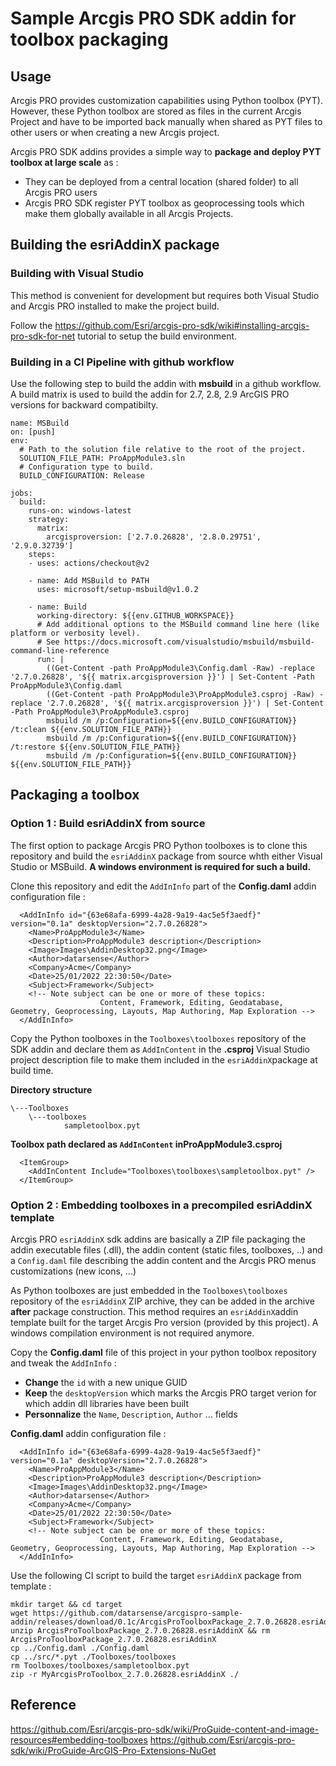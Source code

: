 # Sample Arcgis PRO SDK addin for toolbox packaging

## Usage
Arcgis PRO provides customization capabilities using Python toolbox (PYT). However, these Python toolbox are stored as files in the current Arcgis Project and have to be imported back manually when shared as PYT files to other users or when creating a new Arcgis project.

Arcgis PRO SDK addins provides a simple way to **package and deploy PYT toolbox at large scale** as :
  - They can be deployed from a central location (shared folder) to all Arcgis PRO users
  - Arcgis PRO SDK register PYT toolbox as geoprocessing tools which make them globally available in all Arcgis Projects.

## Building the esriAddinX package
### Building with Visual Studio
This method is convenient for development but requires both Visual Studio and Arcgis PRO installed to make the project build.

Follow the https://github.com/Esri/arcgis-pro-sdk/wiki#installing-arcgis-pro-sdk-for-net tutorial to setup the build environment.

### Building in a CI Pipeline with github workflow
Use the following step to build the addin with **msbuild** in a github workflow. A build matrix is used to build the addin for 2.7, 2.8, 2.9 ArcGIS PRO versions for backward compatibilty.

```
name: MSBuild
on: [push]
env:
  # Path to the solution file relative to the root of the project.
  SOLUTION_FILE_PATH: ProAppModule3.sln
  # Configuration type to build.
  BUILD_CONFIGURATION: Release

jobs:
  build:
    runs-on: windows-latest
    strategy:
      matrix:
        arcgisproversion: ['2.7.0.26828', '2.8.0.29751', '2.9.0.32739']
    steps:
    - uses: actions/checkout@v2

    - name: Add MSBuild to PATH
      uses: microsoft/setup-msbuild@v1.0.2

    - name: Build
      working-directory: ${{env.GITHUB_WORKSPACE}}
      # Add additional options to the MSBuild command line here (like platform or verbosity level).
      # See https://docs.microsoft.com/visualstudio/msbuild/msbuild-command-line-reference
      run: | 
        ((Get-Content -path ProAppModule3\Config.daml -Raw) -replace '2.7.0.26828', '${{ matrix.arcgisproversion }}') | Set-Content -Path ProAppModule3\Config.daml
        ((Get-Content -path ProAppModule3\ProAppModule3.csproj -Raw) -replace '2.7.0.26828', '${{ matrix.arcgisproversion }}') | Set-Content -Path ProAppModule3\ProAppModule3.csproj
        msbuild /m /p:Configuration=${{env.BUILD_CONFIGURATION}} /t:clean ${{env.SOLUTION_FILE_PATH}}
        msbuild /m /p:Configuration=${{env.BUILD_CONFIGURATION}} /t:restore ${{env.SOLUTION_FILE_PATH}}
        msbuild /m /p:Configuration=${{env.BUILD_CONFIGURATION}} ${{env.SOLUTION_FILE_PATH}}

```

## Packaging a toolbox
### Option 1 : Build esriAddinX from source
The first option to package Arcgis PRO Python toolboxes is to clone this repository and build the `esriAddinX` package from source whth either Visual Studio or MSBuild. **A windows environment is required for such a build.**

Clone this repository and edit the `AddInInfo` part of the **Config.daml** addin configuration file :
```
  <AddInInfo id="{63e68afa-6999-4a28-9a19-4ac5e5f3aedf}" version="0.1a" desktopVersion="2.7.0.26828">
    <Name>ProAppModule3</Name>   
    <Description>ProAppModule3 description</Description>
    <Image>Images\AddinDesktop32.png</Image>
    <Author>datarsense</Author>
    <Company>Acme</Company>
    <Date>25/01/2022 22:30:50</Date>
    <Subject>Framework</Subject>
    <!-- Note subject can be one or more of these topics:
                    Content, Framework, Editing, Geodatabase, Geometry, Geoprocessing, Layouts, Map Authoring, Map Exploration -->
  </AddInInfo>
```

 Copy the Python toolboxes  in the `Toolboxes\toolboxes` repository of the SDK addin and declare them as `AddInContent` in the **.csproj** Visual Studio project description file to make them included in the `esriAddinX`package at build time.

**Directory structure**
```
\---Toolboxes
    \---toolboxes
            sampletoolbox.pyt
 ```

**Toolbox path declared as `AddInContent` inProAppModule3.csproj**
```
  <ItemGroup>
    <AddInContent Include="Toolboxes\toolboxes\sampletoolbox.pyt" />
  </ItemGroup>
```

### Option 2 : Embedding toolboxes in a precompiled esriAddinX template
Arcgis PRO `esriAddinX` sdk addins are basically a ZIP file packaging the addin executable files (.dll), the addin content (static files, toolboxes, ..) and a `Config.daml` file describing the addin content and the Arcgis PRO menus customizations (new icons, ...)

As Python toolboxes are just embedded in the `Toolboxes\toolboxes` repository of the `esriAddinX` ZIP archive, they can be added in the archive **after** package construction. This method requires an `esriAddinX`addin template built for the target Arcgis Pro version (provided by this project). A windows compilation environment is not required anymore.

Copy the **Config.daml** file of this project in your python toolbox repository and tweak the `AddInInfo` :
  * **Change** the `id` with a new unique GUID
  * **Keep** the `desktopVersion` which marks the Arcgis PRO target verion for which addin dll libraries have been built
  * **Personnalize** the `Name`, `Description`, `Author` ... fields

**Config.daml** addin configuration file :
```
  <AddInInfo id="{63e68afa-6999-4a28-9a19-4ac5e5f3aedf}" version="0.1a" desktopVersion="2.7.0.26828">
    <Name>ProAppModule3</Name>   
    <Description>ProAppModule3 description</Description>
    <Image>Images\AddinDesktop32.png</Image>
    <Author>datarsense</Author>
    <Company>Acme</Company>
    <Date>25/01/2022 22:30:50</Date>
    <Subject>Framework</Subject>
    <!-- Note subject can be one or more of these topics:
                    Content, Framework, Editing, Geodatabase, Geometry, Geoprocessing, Layouts, Map Authoring, Map Exploration -->
  </AddInInfo>
```

Use the following CI script to build the target `esriAddinX` package from template :
```
mkdir target && cd target
wget https://github.com/datarsense/arcgispro-sample-addin/releases/download/0.1c/ArcgisProToolboxPackage_2.7.0.26828.esriAddinX
unzip ArcgisProToolboxPackage_2.7.0.26828.esriAddinX && rm ArcgisProToolboxPackage_2.7.0.26828.esriAddinX
cp ../Config.daml ./Config.daml
cp ../src/*.pyt ./Toolboxes/toolboxes
rm Toolboxes/toolboxes/sampletoolbox.pyt
zip -r MyArcgisProToolbox_2.7.0.26828.esriAddinX ./
```

## Reference
https://github.com/Esri/arcgis-pro-sdk/wiki/ProGuide-content-and-image-resources#embedding-toolboxes
https://github.com/Esri/arcgis-pro-sdk/wiki/ProGuide-ArcGIS-Pro-Extensions-NuGet
